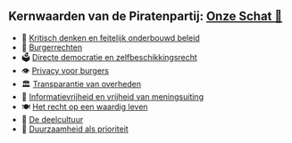## Kernwaarden van de Piratenpartij: [Onze Schat 💎](README.md)

- 🧠 [Kritisch denken en feitelijk onderbouwd beleid](KritischDenken.md)
- 🗽 [Burgerrechten](Burgerrechten.md)
- 🗳️ [Directe democratie en zelfbeschikkingsrecht](DirecteDemocratie.md)
- 👁️ [Privacy voor burgers](PrivacyVoorBurgers.md)
- 🏛️ [Transparantie van overheden](TransparantieVanOverheden.md)
- 📢 [Informatievrijheid en vrijheid van meningsuiting](Informatievrijheid.md)
- 🍽️ [Het recht op een waardig leven](RechtOpWaardigLeven.md)
- 🔄 [De deelcultuur](Deelcultuur.md)
- 🌿 [Duurzaamheid als prioriteit](DuurzaamheidAlsPrioriteit.md)
